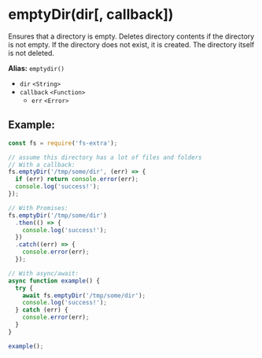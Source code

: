 # emptyDir(dir[, callback])

Ensures that a directory is empty. Deletes directory contents if the directory is not empty. If the directory does not exist, it is created. The directory itself is not deleted.

**Alias:** `emptydir()`

- `dir` `<String>`
- `callback` `<Function>`
  - `err` `<Error>`

## Example:

```js
const fs = require('fs-extra');

// assume this directory has a lot of files and folders
// With a callback:
fs.emptyDir('/tmp/some/dir', (err) => {
  if (err) return console.error(err);
  console.log('success!');
});

// With Promises:
fs.emptyDir('/tmp/some/dir')
  .then(() => {
    console.log('success!');
  })
  .catch((err) => {
    console.error(err);
  });

// With async/await:
async function example() {
  try {
    await fs.emptyDir('/tmp/some/dir');
    console.log('success!');
  } catch (err) {
    console.error(err);
  }
}

example();
```
